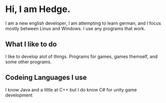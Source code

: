 # Hi, I am Hedge.

I am a new english developer, I am attempting to learn german, and I focus mostly between Linux and Windows. I use any programs that work.

## What I like to do

I like to develop alot of things. Programs for games, games themself, and some other programs.

## Codeing Languages I use
I know Java and a little at C++ but I do know C# for unity game development








